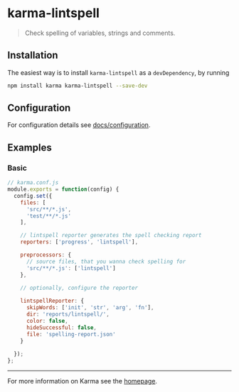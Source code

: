 # karma-lintspell

> Check spelling of variables, strings and comments.

## Installation

The easiest way is to install `karma-lintspell` as a `devDependency`,
by running

```bash
npm install karma karma-lintspell --save-dev
```

## Configuration

For configuration details see [docs/configuration](docs/configuration.md).

## Examples

### Basic

```javascript
// karma.conf.js
module.exports = function(config) {
  config.set({
    files: [
      'src/**/*.js',
      'test/**/*.js'
    ],

    // lintspell reporter generates the spell checking report
    reporters: ['progress', 'lintspell'],

    preprocessors: {
      // source files, that you wanna check spelling for
      'src/**/*.js': ['lintspell']
    },

    // optionally, configure the reporter
    
    lintspellReporter: {
      skipWords: ['init', 'str', 'arg', 'fn'],
      dir: 'reports/lintspell/',
      color: false,
      hideSuccessful: false,
      file: 'spelling-report.json'
    }
    
  });
};
```

----

For more information on Karma see the [homepage].


[homepage]: http://karma-runner.github.com
[Hunspell Spellchecker]: https://github.com/GitbookIO/hunspell-spellchecker